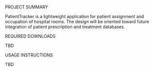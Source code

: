 PROJECT SUMMARY

PatientTracker is a lightweight application for patient assignment and occupation of hospital rooms.  The design will be oriented toward future integration of patient prescription and treatment databases.


REQUIRED DOWNLOADS

TBD


USAGE INSTRUCTIONS

TBD
